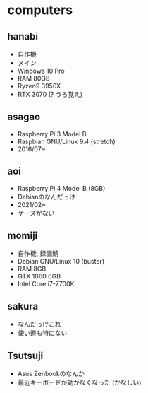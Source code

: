 # computers

## hanabi

- 自作機
- メイン
- Windows 10 Pro
- RAM 80GB
- Ryzen9 3950X
- RTX 3070 (? うろ覚え)

## asagao

- Raspberry Pi 3 Model B
- Raspbian GNU/Linux 9.4 (stretch)
- 2016/07~

## aoi

- Raspberry Pi 4 Model B (8GB)
- Debianのなんだっけ
- 2021/02~
- ケースがない

## momiji

- 自作機, 録画鯖
- Debian GNU/Linux 10 (buster)
- RAM 8GB
- GTX 1060 6GB
- Intel Core i7-7700K

## sakura

- なんだっけこれ
- 使い道も特にない

## Tsutsuji

- Asus Zenbookのなんか
- 最近キーボードが効かなくなった (かなしい)
